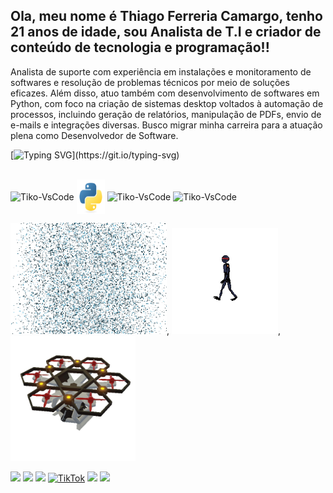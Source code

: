 ## Ola, meu nome é Thiago Ferreria Camargo, tenho 21 anos de idade, sou Analista de T.I e criador de conteúdo de tecnologia e programação!!

Analista de suporte com experiência em instalações e monitoramento de softwares e resolução de problemas técnicos por meio de soluções eficazes. Além disso, atuo também com desenvolvimento de softwares em Python, com foco na criação de sistemas desktop voltados à automação de processos, incluindo geração de relatórios, manipulação de PDFs, envio de e-mails e integrações diversas. Busco migrar minha carreira para a atuação plena como Desenvolvedor de Software.

[![Typing SVG](https://readme-typing-svg.herokuapp.com/?color=02C1ED&size=35&center=false&vCenter=false&width=1000&lines=Sejam+bem+vindos+ao+meu+perfil;fiquem+à+vontade!)](https://git.io/typing-svg)
<div style="display: inline_block"><br>
<img align="center" alt="Tiko-VsCode" height="45" width="35" src="https://cdn.jsdelivr.net/gh/devicons/devicon@latest/icons/windows11/windows11-original.svg" />
<img align="center" alt="Tiko-Python" height="55" width="45" src="https://raw.githubusercontent.com/devicons/devicon/master/icons/python/python-original.svg">
<img align="center" alt="Tiko-VsCode" height="55" width="45" src="https://cdn.jsdelivr.net/gh/devicons/devicon@latest/icons/raspberrypi/raspberrypi-original.svg" />
<img align="center" alt="Tiko-VsCode" height="55" width="45" src="https://cdn.jsdelivr.net/gh/devicons/devicon@latest/icons/canva/canva-original.svg" />
</div>

<img src="https://github.com/ThiagoCamargo07/ThiagoCamargo07/blob/main/aiii.gif" width="250px" alt="commit gif looping" />, <img src="https://github.com/ThiagoCamargo07/ThiagoCamargo07/blob/main/robot.gif" width="170px" alt="commit gif looping" />,<img src="https://github.com/ThiagoCamargo07/ThiagoCamargo07/blob/main/dronee.gif" width="200px" alt="commit gif looping" />
 
<div> 
  <a href="https://www.youtube.com/channel/UC2azV80Eq8tQB3oqryag2YQ" target="_blank"><img src="https://img.shields.io/badge/YouTube-FF0000?style=for-the-badge&logo=youtube&logoColor=white" target="_blank"></a>
  <a href="https://www.instagram.com/tiko._gs/" target="_blank"><img src="https://img.shields.io/badge/-Instagram-%23E4405F?style=for-the-badge&logo=instagram&logoColor=white" target="_blank"></a>
  <a href="https://www.twitch.tv/tikogang_77" target="_blank"><img src="https://img.shields.io/badge/Twitch-9146FF?style=for-the-badge&logo=twitch&logoColor=white" target="_blank"></a>
  <a href="https://www.tiktok.com/@tikogang07" target="_blank"><img src="https://img.shields.io/badge/TikTok-000000?style=for-the-badge&logo=tiktok&logoColor=white" alt="TikTok"></a>
  <a href = "mailto:thifcamargo04@gmail.com"><img src="https://img.shields.io/badge/-Gmail-%23333?style=for-the-badge&logo=gmail&logoColor=white" target="_blank"></a>
  <a href="https://www.linkedin.com/in/thiago-camargo-7757142ab/" target="_blank"><img src="https://img.shields.io/badge/-LinkedIn-%230077B5?style=for-the-badge&logo=linkedin&logoColor=white" target="_blank"></a>   
</div>

